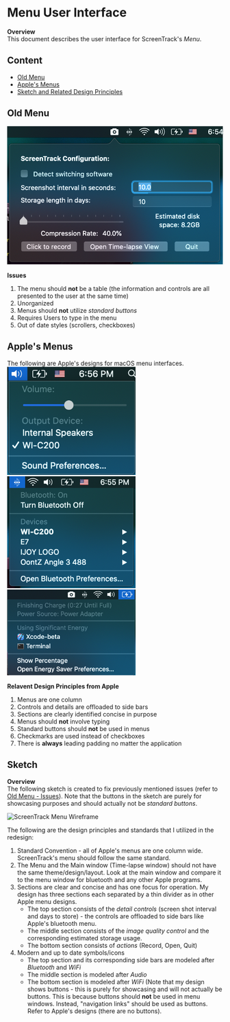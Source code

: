 # Menu User Interface

**Overview**\
This document describes the user interface for ScreenTrack's _Menu_.

## Content
- [Old Menu](#old-menu)
- [Apple's Menus](#apples-menus)
- [Sketch and Related Design Principles](#sketch)

## Old Menu
<img src="https://github.com/lisongh10/screentrack/blob/master/Documentation/Images/Menu%20UI%20Images/ScreenTrack.png" width="550" alt="Screen Track Menu">

__Issues__
1. The menu should __not__ be a table (the information and controls are all presented to the user at the same time)
2. Unorganized
3. Menus should __not__ utilize _standard buttons_
4. Requires Users to type in the menu
5. Out of date styles (scrollers, checkboxes)

## Apple's Menus
The following are Apple's designs for macOS menu interfaces.\
<img src="https://github.com/lisongh10/screentrack/blob/master/Documentation/Images/Menu%20UI%20Images/Audios.png" width="300" alt="Audio Menu Interface">
<img src="https://github.com/lisongh10/screentrack/blob/master/Documentation/Images/Menu%20UI%20Images/Bluetooth.png" width="300" alt="Bluetooth Menu Interface">
<img src="https://github.com/lisongh10/screentrack/blob/master/Documentation/Images/Menu%20UI%20Images/Power.png" width="300" alt="Power Menu Interface">

__Relavent Design Principles from Apple__
1. Menus are one column
2. Controls and details are offloaded to side bars
3. Sections are clearly identified concise in purpose
4. Menus should __not__ involve typing
5. Standard buttons should __not__ be used in menus 
6. Checkmarks are used instead of checkboxes
7. There is __always__ leading padding no matter the application

## Sketch
__Overview__\
The following sketch is created to fix previously mentioned issues (refer to [Old Menu - Issues](#old-menu)). Note that the buttons in the sketch are purely for showcasing purposes and should actually not be _standard buttons_.


<img src="https://github.com/lisongh10/screentrack/blob/master/Documentation/Images/Menu%20UI%20Images/ScreenTrack%20Wireframe.png" width="500" alt="ScreenTrack Menu Wireframe">

The following are the design principles and standards that I utilized in the redesign:
1. Standard Convention - all of Apple's menus are one column wide. ScreenTrack's menu should follow the same standard.
2. The Menu and the Main window (Time-lapse window) should not have the same theme/design/layout. Look at the main window and compare it to the menu window for bluetooth and any other Apple programs.
3. Sections are clear and concise and has one focus for operation. My design has three sections each separated by a thin divider as in other Apple menu designs.
    - The top section consists of the _detail controls_ (screen shot interval and days to store) - the controls are offloaded to side bars like Apple's bluetooth menu.
    - The middle section consists of the _image quality control_ and the corresponding estimated storage usage.
    - The bottom section consists of _actions_ (Record, Open, Quit)
4. Modern and up to date symbols/icons
    - The top section and its corresponding side bars are modeled after _Bluetooth_ and _WiFi_
    - The middle section is modeled after _Audio_
    - The bottom section is modeled after _WiFi_ (Note that my design shows buttons - this is purely for showcasing and will not actually be buttons. This is because buttons should __not__ be used in menu windows. Instead, "navigation links" should be used as buttons. Refer to Apple's designs (there are no buttons).
